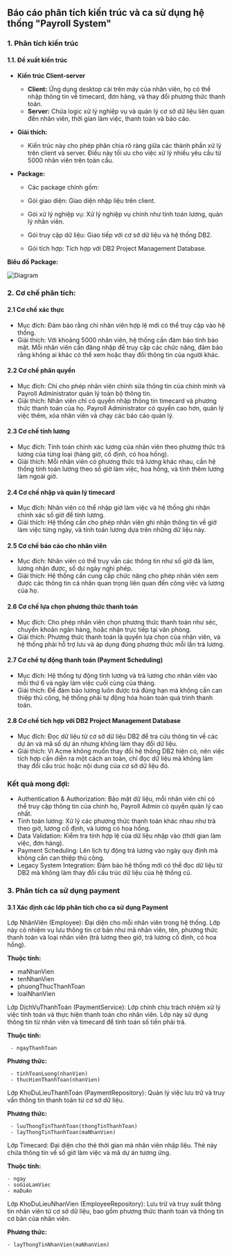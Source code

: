 ## Báo cáo phân tích kiến trúc và ca sử dụng hệ thống "Payroll System"

### 1. Phân tích kiến trúc

 #### 1.1. Đề xuất kiến trúc

 - **Kiến trúc Client-server**
   - **Client:** Ứng dụng desktop cài trên máy của nhân viên, họ có thể nhập thông tin về timecard, đơn hàng, và thay đổi phương thức thanh toán.
   - **Server:** Chứa logic xử lý nghiệp vụ và quản lý cơ sở dữ liệu liên quan đến nhân viên, thời gian làm việc, thanh toán và báo cáo.

 - **Giải thích:**
   
   - Kiến trúc này cho phép phân chia rõ ràng giữa các thành phần xử lý trên client và server. Điều này tối ưu cho việc xử lý nhiều yêu cầu từ 5000 nhân viên trên toàn cầu.
     
 - **Package:**
   
   - Các package chính gồm:
     
    - Gói giao diện: Giao diện nhập liệu trên client.
    - Gói xử lý nghiệp vụ: Xử lý nghiệp vụ chính như tính toán lương, quản lý nhân viên.
    - Gói truy cập dữ liệu: Giao tiếp với cơ sở dữ liệu và hệ thống DB2.
    - Gói tích hợp: Tích hợp với DB2 Project Management Database.

 **Biểu đồ Package:**
 
![Diagram](https://www.planttext.com/api/plantuml/png/d9GnIyD068Rt_8gFJ3eKmT51IbkeOYaAiRWUQSWTffUGD4AHJWuE8kZWu5XB5o5OSCiX3f7-Z_i5_WNlMjeclOIctlgztyFxtht9B_kk1dtazyEUetd8l4Qs1Ve9P_TWOCwUgGtdQE2xZgF3hGRYh4JDv9D0ao0N6aJeAUnTdkulLVAO3Wg2kM8XQEFaZNP8yavJec6X_2BayPWQFcSFYdwevNYvuYo2Ll85RHjBWWSTpYQgeuOWcbZEZ2IYk3MRpaOYPx6dzKAf22a-wLacyhlbn1XHRBZ9I6NdnZNyS01r7aUUX7n0IsOErRXds9NpnRXKWCn6YGnP_QunaiZ481etzbJlDSvUwpWSS7P7VvuuUo6Dsc4HDxTfbSfnqOCVWHx8odJ5WDhw1YDTlnqX1T8ifItkgKCiAWasPuzaXztLc_ndT_q-sUqDnCgVN2_ga20uisbuq9TTlE7nX2fEbbOLJ3h4DiZQiuh9v550soucls62D8UOylFIDL6mgaMxyX_v1m00__y30000)

### 2. Cơ chế phân tích:

 #### 2.1 Cơ chế xác thực 
 
  - Mục đích: Đảm bảo rằng chỉ nhân viên hợp lệ mới có thể truy cập vào hệ thống.
  - Giải thích: Với khoảng 5000 nhân viên, hệ thống cần đảm bảo tính bảo mật. Mỗi nhân viên cần đăng nhập để truy cập các chức năng, đảm bảo rằng không ai khác có thể xem hoặc thay đổi thông tin của người khác.
 
 #### 2.2 Cơ chế phân quyền
 
  - Mục đích: Chỉ cho phép nhân viên chỉnh sửa thông tin của chính mình và Payroll Administrator quản lý toàn bộ thông tin.
  - Giải thích: Nhân viên chỉ có quyền nhập thông tin timecard và phương thức thanh toán của họ. Payroll Administrator có quyền cao hơn, quản lý việc thêm, xóa nhân viên và chạy các báo cáo quản lý.
 
 #### 2.3 Cơ chế tính lương
 
  - Mục đích: Tính toán chính xác lương của nhân viên theo phương thức trả lương của từng loại (hàng giờ, cố định, có hoa hồng).
  - Giải thích: Mỗi nhân viên có phương thức trả lương khác nhau, cần hệ thống tính toán lương theo số giờ làm việc, hoa hồng, và tính thêm lương làm ngoài giờ.
 
 #### 2.4 Cơ chế nhập và quản lý timecard
 
  - Mục đích: Nhân viên có thể nhập giờ làm việc và hệ thống ghi nhận chính xác số giờ để tính lương.
  - Giải thích: Hệ thống cần cho phép nhân viên ghi nhận thông tin về giờ làm việc từng ngày, và tính toán lương dựa trên những dữ liệu này.

 #### 2.5 Cơ chế báo cáo cho nhân viên
 
  - Mục đích: Nhân viên có thể truy vấn các thông tin như số giờ đã làm, lương nhận được, số dư ngày nghỉ phép.
  - Giải thích: Hệ thống cần cung cấp chức năng cho phép nhân viên xem được các thông tin cá nhân quan trọng liên quan đến công việc và lương của họ.
 
 #### 2.6 Cơ chế lựa chọn phương thức thanh toán
 
  - Mục đích: Cho phép nhân viên chọn phương thức thanh toán như séc, chuyển khoản ngân hàng, hoặc nhận trực tiếp tại văn phòng.
  - Giải thích: Phương thức thanh toán là quyền lựa chọn của nhân viên, và hệ thống phải hỗ trợ lưu và áp dụng đúng phương thức mỗi lần trả lương.
 
 #### 2.7 Cơ chế tự động thanh toán (Payment Scheduling)
 
  - Mục đích: Hệ thống tự động tính lương và trả lương cho nhân viên vào mỗi thứ 6 và ngày làm việc cuối cùng của tháng.
  - Giải thích: Để đảm bảo lương luôn được trả đúng hạn mà không cần can thiệp thủ công, hệ thống phải tự động hóa hoàn toàn quá trình thanh toán.
 
 #### 2.8 Cơ chế tích hợp với DB2 Project Management Database
 
  - Mục đích: Đọc dữ liệu từ cơ sở dữ liệu DB2 để tra cứu thông tin về các dự án và mã số dự án nhưng không làm thay đổi dữ liệu.
  - Giải thích: Vì Acme không muốn thay đổi hệ thống DB2 hiện có, nên việc tích hợp cần diễn ra một cách an toàn, chỉ đọc dữ liệu mà không làm thay đổi cấu trúc hoặc nội dung của cơ sở dữ liệu đó.

 ### Kết quả mong đợi:

 - Authentication & Authorization: Bảo mật dữ liệu, mỗi nhân viên chỉ có thể truy cập thông tin của chính họ, Payroll Admin có quyền quản lý cao nhất.
 - Tính toán lương: Xử lý các phương thức thanh toán khác nhau như trả theo giờ, lương cố định, và lương có hoa hồng.
 - Data Validation: Kiểm tra tính hợp lệ của dữ liệu nhập vào (thời gian làm việc, đơn hàng).
 - Payment Scheduling: Lên lịch tự động trả lương vào ngày quy định mà không cần can thiệp thủ công.
 - Legacy System Integration: Đảm bảo hệ thống mới có thể đọc dữ liệu từ DB2 mà không làm thay đổi cấu trúc dữ liệu của hệ thống cũ.

### 3. Phân tích ca sử dụng payment

 #### 3.1 Xác định các lớp phân tích cho ca sử dụng Payment

  Lớp NhânViên (Employee): Đại diện cho mỗi nhân viên trong hệ thống. Lớp này có nhiệm vụ lưu thông tin cơ bản như mã nhân viên, tên, phương thức thanh toán và loại nhân viên (trả lương theo giờ, trả lương cố định, có hoa hồng).

  **Thuộc tính:**
  
   - maNhanVien
   - tenNhanVien
   - phuongThucThanhToan
   - loaiNhanVien
     
  Lớp DịchVụThanhToán (PaymentService): Lớp chính chịu trách nhiệm xử lý việc tính toán và thực hiện thanh toán cho nhân viên. Lớp này sử dụng thông tin từ nhân viên và timecard để tính toán số tiền phải trả.

   **Thuộc tính:**
   
     - ngayThanhToan  
     
   **Phương thức:**
   
     - tinhToanLuong(nhanVien)
     - thucHienThanhToan(nhanVien)

  Lớp KhoDuLieuThanhToán (PaymentRepository): Quản lý việc lưu trữ và truy vấn thông tin thanh toán từ cơ sở dữ liệu.
  
   **Phương thức:**
   
     - luuThongTinThanhToan(thongTinThanhToan)
     - layThongTinThanhToan(maNhanVien)

  Lớp Timecard: Đại diện cho thẻ thời gian mà nhân viên nhập liệu. Thẻ này chứa thông tin về số giờ làm việc và mã dự án tương ứng.
  
   **Thuộc tính:**
   
    - ngay
    - soGioLamViec
    - maDuAn
      
  Lớp KhoDuLieuNhanVien (EmployeeRepository): Lưu trữ và truy xuất thông tin nhân viên từ cơ sở dữ liệu, bao gồm phương thức thanh toán và thông tin cơ bản của nhân viên.
  
   **Phương thức:**
   
    - layThongTinNhanVien(maNhanVien)
 

